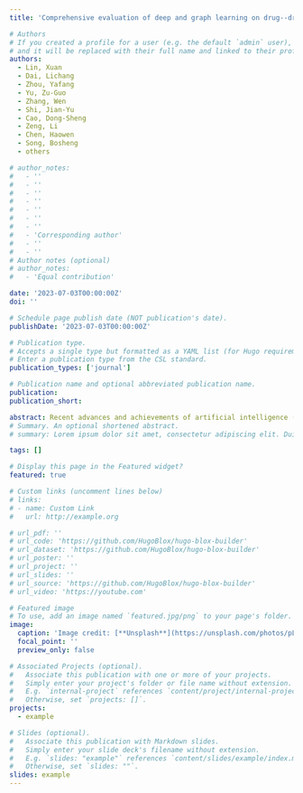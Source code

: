 ```yaml
---
title: 'Comprehensive evaluation of deep and graph learning on drug--drug interactions prediction'

# Authors
# If you created a profile for a user (e.g. the default `admin` user), write the username (folder name) here
# and it will be replaced with their full name and linked to their profile.
authors:
  - Lin, Xuan
  - Dai, Lichang
  - Zhou, Yafang
  - Yu, Zu-Guo
  - Zhang, Wen
  - Shi, Jian-Yu
  - Cao, Dong-Sheng
  - Zeng, Li
  - Chen, Haowen
  - Song, Bosheng
  - others

# author_notes:
#   - ''
#   - ''
#   - ''
#   - ''
#   - ''
#   - ''
#   - ''
#   - 'Corresponding author'
#   - ''
#   - ''
# Author notes (optional)
# author_notes:
#   - 'Equal contribution'

date: '2023-07-03T00:00:00Z'
doi: ''

# Schedule page publish date (NOT publication's date).
publishDate: '2023-07-03T00:00:00Z'

# Publication type.
# Accepts a single type but formatted as a YAML list (for Hugo requirements).
# Enter a publication type from the CSL standard.
publication_types: ['journal']

# Publication name and optional abbreviated publication name.
publication: 
publication_short: 

abstract: Recent advances and achievements of artificial intelligence (AI) as well as deep and graph learning models have established their usefulness in biomedical applications, especially in drug–drug interactions (DDIs). DDIs refer to a change in the effect of one drug to the presence of another drug in the human body, which plays an essential role in drug discovery and clinical research. DDIs prediction through traditional clinical trials and experiments is an expensive and time-consuming process. To correctly apply the advanced AI and deep learning, the developer and user meet various challenges such as the availability and encoding of data resources, and the design of computational methods. This review summarizes chemical structure based, network based, natural language processing based and hybrid methods, providing an updated and accessible guide to the broad researchers and development community with different domain knowledge. We introduce widely used molecular representation and describe the theoretical frameworks of graph neural network models for representing molecular structures. We present the advantages and disadvantages of deep and graph learning methods by performing comparative experiments. We discuss the potential technical challenges and highlight future directions of deep and graph learning models for accelerating DDIs prediction.
# Summary. An optional shortened abstract.
# summary: Lorem ipsum dolor sit amet, consectetur adipiscing elit. Duis posuere tellus ac convallis placerat. Proin tincidunt magna sed ex sollicitudin condimentum.

tags: []

# Display this page in the Featured widget?
featured: true

# Custom links (uncomment lines below)
# links:
# - name: Custom Link
#   url: http://example.org

# url_pdf: ''
# url_code: 'https://github.com/HugoBlox/hugo-blox-builder'
# url_dataset: 'https://github.com/HugoBlox/hugo-blox-builder'
# url_poster: ''
# url_project: ''
# url_slides: ''
# url_source: 'https://github.com/HugoBlox/hugo-blox-builder'
# url_video: 'https://youtube.com'

# Featured image
# To use, add an image named `featured.jpg/png` to your page's folder.
image:
  caption: 'Image credit: [**Unsplash**](https://unsplash.com/photos/pLCdAaMFLTE)'
  focal_point: ''
  preview_only: false

# Associated Projects (optional).
#   Associate this publication with one or more of your projects.
#   Simply enter your project's folder or file name without extension.
#   E.g. `internal-project` references `content/project/internal-project/index.md`.
#   Otherwise, set `projects: []`.
projects:
  - example

# Slides (optional).
#   Associate this publication with Markdown slides.
#   Simply enter your slide deck's filename without extension.
#   E.g. `slides: "example"` references `content/slides/example/index.md`.
#   Otherwise, set `slides: ""`.
slides: example
---
```


<!-- {{% callout note %}}
Click the _Cite_ button above to demo the feature to enable visitors to import publication metadata into their reference management software.
{{% /callout %}}

{{% callout note %}}
Create your slides in Markdown - click the _Slides_ button to check out the example.
{{% /callout %}}

Add the publication's **full text** or **supplementary notes** here. You can use rich formatting such as including [code, math, and images](https://docs.hugoblox.com/content/writing-markdown-latex/). -->
